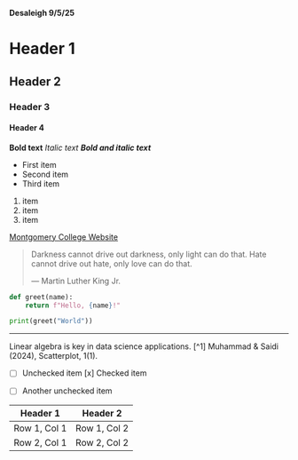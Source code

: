 **Desaleigh 9/5/25**

# Header 1
## Header 2
### Header 3
#### Header 4

**Bold text**
*Italic text*
***Bold and italic text***

- First item
- Second item
- Third item

1. item
2. item
3. item

[Montgomery College Website](https://www.montgomerycollege.edu)

> Darkness cannot drive out darkness, only light can do that. Hate cannot drive out hate, only love can do that.
>
> — Martin Luther King Jr.

```python
def greet(name):
    return f"Hello, {name}!"

print(greet("World"))
```
---

Linear algebra is key in data science applications.
                [^1] Muhammad & Saidi (2024), Scatterplot, 1(1).

- [ ] Unchecked item
 [x] Checked item
- [ ] Another unchecked item


| Header 1 | Header 2 |
|----------|----------|
| Row 1, Col 1 | Row 1, Col 2 |
| Row 2, Col 1 | Row 2, Col 2 |
